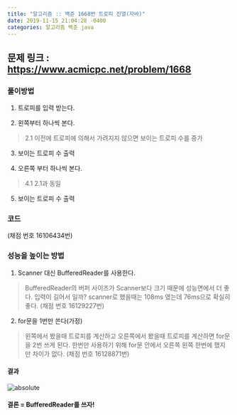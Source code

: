 ```yaml
---
title: "알고리즘 :: 백준 1668번 트로피 진열(자바)"
date: 2019-11-15 21:04:28 -0400
categories: 알고리즘 백준 java
---
```


문제 링크 : https://www.acmicpc.net/problem/1668
------------------------------------------------

### 풀이방법 


1. 트로피를 입력 받는다.

2. 왼쪽부터 하나씩 본다.
> 2.1 이전에 트로피에 의해서 가려지지 않으면 보이는 트로피 수를 증가

3. 보이는 트로피 수 출력

4. 오른쪽 부터 하나씩 본다.
> 4.1 2.1과 동일

5. 보이는 트로피 수 출력


### 코드
<script src="https://gist.github.com/SongHae8640/023839fcd4fb7dc17d29c0999e6d5b2c.js"></script>
(채점 번호 16106434번)

### 성능을 높이는 방법

1. Scanner 대신 BufferedReader를 사용한다. 
> BufferedReader의 버퍼 사이즈가 Scanner보다 크기 때문에 성능면에서 더 좋다. 
입력이 길어서 일까? scanner로 했을때는 108ms 였는데 76ms으로 확실히 좋다. (채점 번호 16129227번)
<script src="https://gist.github.com/SongHae8640/1ad1376a1efe6ae0162c6f6fe905af2b.js"></script>


2. for문을 1번만 쓴다(가정)
> 왼쪽에서 봤을때 트로피를 계산하고 오른쪽에서 봤을때 트로피를 계산하면 for문을 2번 쓰게 된다.
> 한번만 사용하기 위해 for문 안에서 오른쪽 왼쪽 한번에 했지만 차이가 없다. (채점 번호 16128871번)
<script src="https://gist.github.com/SongHae8640/306c0b005fe80a2f3720e26f2ab6e216.js"></script>

#### 결과
<img data-action="zoom" src='https://songhae8640.github.io/asset/img/No1668ThophyDisplayResult.JPG' alt='absolute'>


#### 결론 = BufferedReader를 쓰자!




[jekyll-docs]: https://jekyllrb.com/docs/home
[jekyll-gh]:   https://github.com/jekyll/jekyll
[jekyll-talk]: https://talk.jekyllrb.com/
